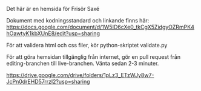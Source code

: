 Det här är en hemsida för Frisör Saxé

Dokument med kodningsstandard och linkande finns här: https://docs.google.com/document/d/1W5ID6cXe0_tkCgX5ZidgyOZRmPK4hOawtyK1kbXUnE8/edit?usp=sharing

För att validera html och css filer, kör python-skriptet validate.py

För att göra hemsidan tillgänglig från internet, gör en pull request från editing-branchen till live-branchen. Vänta sedan 2-3 minuter.

https://drive.google.com/drive/folders/1pLz3_ETzWJy8w7-JcPn0drEHD57rrzl2?usp=sharing